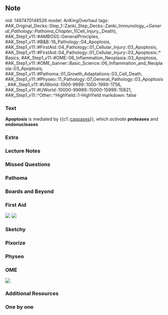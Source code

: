 ## Note
nid: 1487470148526
model: AnKingOverhaul
tags: #AK_Original_Decks::Step_1::Zanki_Step_Decks::Zanki_Immunology_+_General_Pathology::Pathoma_Chapter_1_(Cell_Injury,_Death), #AK_Step1_v11::#AMBOSS::GeneralPrinciples, #AK_Step1_v11::#B&B::16_Pathology::04_Apoptosis, #AK_Step1_v11::#FirstAid::04_Pathology::01_Cellular_Injury::03_Apoptosis, #AK_Step1_v11::#FirstAid::04_Pathology::01_Cellular_Injury::03_Apoptosis::*Basics, #AK_Step1_v11::#OME::06_Inflammation_Neoplasia::03_Apoptosis, #AK_Step1_v11::#OME_banner::Basic_Science::06_Inflammation_and_Neoplasia::03_Apoptosis, #AK_Step1_v11::#Pathoma::01_Growth_Adaptations::03_Cell_Death, #AK_Step1_v11::#Physeo::11_Pathology::07_General_Pathology::03_Apoptosis, #AK_Step1_v11::#UWorld::1000-9999::1000-1999::1756, #AK_Step1_v11::#UWorld::10000-99999::15000-15999::15821, #AK_Step1_v11::^Other::^HighYield::1-HighYield
markdown: false

### Text
<div>
  <b>Apoptosis</b> is mediated by {{c1::<u>caspases</u>}}, which
  <i>activate</i> <b>proteases</b> and <b>endonucleases</b>
</div>

### Extra


### Lecture Notes


### Missed Questions


### Pathoma


### Boards and Beyond


### First Aid
<img src="tmprHHbXc.png"> <img src="tmpCAIsLP.png">

### Sketchy


### Pixorize


### Physeo


### OME
<div class="ome-widget">
  <a href=
  "https://onlinemeded.org/spa/inflammation-and-neoplasia/apoptosis/acquire?ref=anki">
  <img src="_OME_AnkiFlashcards_Lesson_5.png"></a>
</div>

### Additional Resources


### One by one

